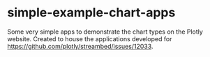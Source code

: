 # simple-example-chart-apps
Some very simple apps to demonstrate the chart types on the Plotly website. Created to house the applications developed for https://github.com/plotly/streambed/issues/12033.
